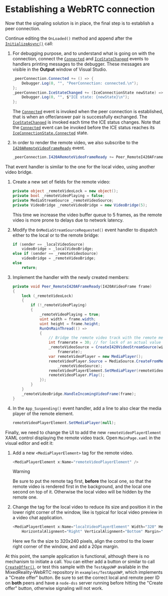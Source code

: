 # Establishing a WebRTC connection

Now that the signaling solution is in place, the final step is to establish a peer connection.

Continue editing the `OnLoaded()` method and append after the [`InitializeAsync()`](xref:Microsoft.MixedReality.WebRTC.PeerConnection.InitializeAsync(Microsoft.MixedReality.WebRTC.PeerConnectionConfiguration,CancellationToken)) call:

1. For debugging purpose, and to understand what is going on with the connection, connect the [`Connected`](xref:Microsoft.MixedReality.WebRTC.PeerConnection.Connected) and [`IceStateChanged`](xref:Microsoft.MixedReality.WebRTC.PeerConnection.IceStateChanged) events to handlers printing messages to the debugger. These messages are visible in the **Output** window of Visual Studio.
   ```cs
   _peerConnection.Connected += () => {
       Debugger.Log(0, "", "PeerConnection: connected.\n");
   };
   _peerConnection.IceStateChanged += (IceConnectionState newState) => {
       Debugger.Log(0, "", $"ICE state: {newState}\n");
   };
   ```
   The [`Connected`](xref:Microsoft.MixedReality.WebRTC.PeerConnection.Connected) event is invoked when the peer connection is established, that is when an offer/answer pair is successfully exchanged. The [`IceStateChanged`](xref:Microsoft.MixedReality.WebRTC.PeerConnection.IceStateChanged) is invoked each time the ICE status changes. Note that the [`Connected`](xref:Microsoft.MixedReality.WebRTC.PeerConnection.Connected) event can be invoked before the ICE status reaches its [`IceConnectionState.Connected`](xref:Microsoft.MixedReality.WebRTC.IceConnectionState) state.

2. In order to render the remote video, we also subscribe to the [`I420ARemoteVideoFrameReady`](xref:Microsoft.MixedReality.WebRTC.PeerConnection.I420ARemoteVideoFrameReady) event.
   ```cs
   _peerConnection.I420ARemoteVideoFrameReady += Peer_RemoteI420AFrameReady;
   ```

That event handler is similar to the one for the local video, using another video bridge.

1. Create a new set of fields for the remote video:
   ```cs
   private object _remoteVideoLock = new object();
   private bool _remoteVideoPlaying = false;
   private MediaStreamSource _remoteVideoSource;
   private VideoBridge _remoteVideoBridge = new VideoBridge(5);
   ```
   This time we increase the video buffer queue to 5 frames, as the remote video is more prone to delays due to network latency.

2. Modify the `OnMediaStreamSourceRequested()` event handler to dispatch either to the local or to the remote bridge:
   ```cs
   if (sender == _localVideoSource)
       videoBridge = _localVideoBridge;
   else if (sender == _remoteVideoSource)
       videoBridge = _remoteVideoBridge;
   else
       return;
   ```

3. Implement the handler with the newly created members:
   ```cs
   private void Peer_RemoteI420AFrameReady(I420AVideoFrame frame)
   {
       lock (_remoteVideoLock)
       {
           if (!_remoteVideoPlaying)
           {
               _remoteVideoPlaying = true;
               uint width = frame.width;
               uint height = frame.height;
               RunOnMainThread(() =>
               {
                   // Bridge the remote video track with the remote media player UI
                   int framerate = 30; // for lack of an actual value
                   _remoteVideoSource = CreateI420VideoStreamSource(width, height,
                       framerate);
                   var remoteVideoPlayer = new MediaPlayer();
                   remoteVideoPlayer.Source = MediaSource.CreateFromMediaStreamSource(
                       _remoteVideoSource);
                   remoteVideoPlayerElement.SetMediaPlayer(remoteVideoPlayer);
                   remoteVideoPlayer.Play();
               });
           }
       }
       _remoteVideoBridge.HandleIncomingVideoFrame(frame);
   }
   ```

4. In the `App_Suspending()` event handler, add a line to also clear the media player of the remote element.
   ```cs
   remoteVideoPlayerElement.SetMediaPlayer(null);
   ```

Finally, we need to change the UI to add the new `remoteVideoPlayerElement` XAML control displaying the remote video track. Open `MainPage.xaml` in the visual editor and edit it:

1. Add a new `<MediaPlayerElement>` tag for the remote video.
   ```cs
   <MediaPlayerElement x:Name="remoteVideoPlayerElement" />
   ```
   > [!WARNING]
   > Be sure to put the remote tag first, **before** the local one, so that the remote video is rendered first in the background, and the local one second on top of it. Otherwise the local video will be hidden by the remote one.

2. Change the tag for the local video to reduce its size and position it in the lower right corner of the window, like is typical for local video preview in a video chat application.
   ```cs
   <MediaPlayerElement x:Name="localVideoPlayerElement" Width="320" Height="240"
       HorizontalAlignment="Right" VerticalAlignment="Bottom" Margin="0,0,20,20" />
   ```
   Here we fix the size to 320x240 pixels, align the control to the lower right corner of the window, and add a 20px margin.

At this point, the sample application is functional, although there is no mechanism to initiate a call. You can either add a button or similar to call [`CreateOffer()`](xref:Microsoft.MixedReality.WebRTC.PeerConnection.CreateOffer), or test this sample with the `TestAppUWP` available in the MixedReality-WebRTC repository in `examples/TestAppUWP`, which implements a "Create offer" button. Be sure to set the correct local and remote peer ID on **both** peers and have a `node-dss` server running before hitting the "Create offer" button, otherwise signaling will not work.
